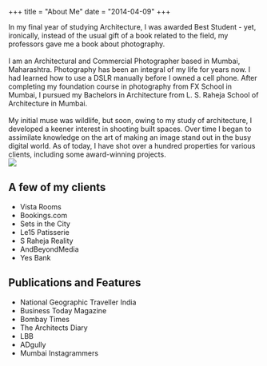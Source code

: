 +++
title = "About Me"
date = "2014-04-09"
+++

<div class="container">
  <div class="row">
    <div class="col-12 col-md-8">In my final year of studying Architecture, I was awarded Best Student - yet, ironically, instead of the usual gift of a book related to the field, my professors gave me a book about photography.
    </br></br>
    I am an Architectural and Commercial Photographer based in Mumbai, Maharashtra. Photography has been an integral of my life for years now. I had learned how to use a DSLR manually before I owned a cell phone. After completing my foundation course in photography from FX School in Mumbai, I pursued my Bachelors in Architecture from L. S. Raheja School of Architecture in Mumbai.
    </br></br>
    My initial muse was wildlife, but soon, owing to my study of architecture, I developed a keener interest in shooting built spaces. Over time I began to assimilate knowledge on the art of making an image stand out in the busy digital world. As of today, I have shot over a hundred properties for various clients, including some award-winning projects.</div>
    <div class="col-6 col-md-4 mx-auto"><img src="/img/rishul-bangar.jpeg"></div>
  </div>
</div>

## A few of my clients
- Vista Rooms
- Bookings.com
- Sets in the City
- Le15 Patisserie
- S Raheja Reality
- AndBeyondMedia
- Yes Bank

## Publications and Features
- National Geographic Traveller India
- Business Today Magazine
- Bombay Times
- The Architects Diary
- LBB
- ADgully
- Mumbai Instagrammers

